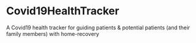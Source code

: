 # Covid19HealthTracker
A Covid19 health tracker for guiding patients &amp; potential patients (and their family members) with home-recovery 
